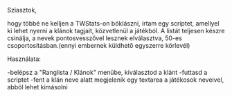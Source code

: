 Sziasztok,

hogy többé ne kelljen a TWStats-on bóklászni, írtam egy scriptet, amellyel ki lehet nyerni a klánok tagjait, közvetlenül a játékból.
A listát teljesen készre csinálja, a nevek pontosvesszővel lesznek elválasztva, 50-es csoportosításban.(ennyi embernek küldhető egyszerre körlevél)

Használata:

-belépsz a "Ranglista / Klánok" menübe, kiválasztod a klánt
-futtasd a scriptet
-fent a klán neve alatt megjelenik egy textarea a játékosok neveivel, abból lehet kimásolni
